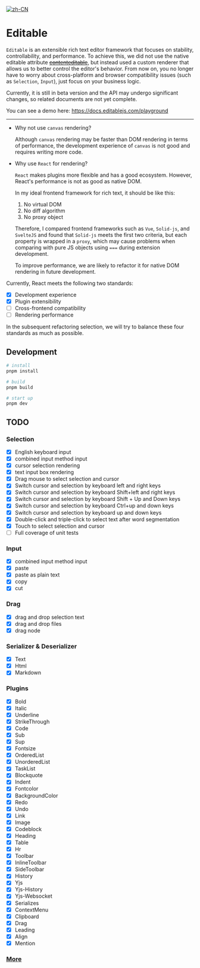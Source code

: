 [![zh-CN](https://img.shields.io/badge/lang-%E7%AE%80%E4%BD%93%E4%B8%AD%E6%96%87-red.svg?longCache=true&style=flat-square 'zh-CN')](README.zh-CN.md)

# Editable

`Editable` is an extensible rich text editor framework that focuses on stability, controllability, and performance. To achieve this, we did not use the native editable attribute [~~contenteditable~~](https://developer.mozilla.org/en-US/docs/Web/HTML/Global_attributes/contenteditable), but instead used a custom renderer that allows us to better control the editor's behavior. From now on, you no longer have to worry about cross-platform and browser compatibility issues (such as `Selection`, `Input`), just focus on your business logic.

Currently, it is still in beta version and the API may undergo significant changes, so related documents are not yet complete.

You can see a demo here: https://docs.editablejs.com/playground

---

- Why not use `canvas` rendering?

  Although `canvas` rendering may be faster than DOM rendering in terms of performance, the development experience of `canvas` is not good and requires writing more code.

- Why use `React` for rendering?

  `React` makes plugins more flexible and has a good ecosystem. However, React's performance is not as good as native DOM.

  In my ideal frontend framework for rich text, it should be like this:

  1. No virtual DOM
  2. No diff algorithm
  3. No proxy object

  Therefore, I compared frontend frameworks such as `Vue`, `Solid-js`, and `SvelteJS` and found that `Solid-js` meets the first two criteria, but each property is wrapped in a `proxy`, which may cause problems when comparing with pure JS objects using `===` during extension development.

  To improve performance, we are likely to refactor it for native DOM rendering in future development.

Currently, React meets the following two standards:

- [x] Development experience
- [x] Plugin extensibility
- [ ] Cross-frontend compatibility
- [ ] Rendering performance

In the subsequent refactoring selection, we will try to balance these four standards as much as possible.

## Development

```bash
# install
pnpm install

# build
pnpm build

# start up
pnpm dev

```

## TODO

### Selection

- [x] English keyboard input
- [x] combined input method input
- [x] cursor selection rendering
- [x] text input box rendering
- [x] Drag mouse to select selection and cursor
- [x] Switch cursor and selection by keyboard left and right keys
- [x] Switch cursor and selection by keyboard Shift+left and right keys
- [x] Switch cursor and selection by keyboard Shift + Up and Down keys
- [x] Switch cursor and selection by keyboard Ctrl+up and down keys
- [x] Switch cursor and selection by keyboard up and down keys
- [x] Double-click and triple-click to select text after word segmentation
- [x] Touch to select selection and cursor
- [ ] Full coverage of unit tests

### Input

- [x] combined input method input
- [x] paste
- [x] paste as plain text
- [x] copy
- [x] cut

### Drag

- [x] drag and drop selection text
- [x] drag and drop files
- [x] drag node

### Serializer & Deserializer

- [x] Text
- [x] Html
- [x] Markdown

### Plugins

- [x] Bold
- [x] Italic
- [x] Underline
- [x] StrikeThrough
- [x] Code
- [x] Sub
- [x] Sup
- [x] Fontsize
- [x] OrderedList
- [x] UnorderedList
- [x] TaskList
- [x] Blockquote
- [x] Indent
- [x] Fontcolor
- [x] BackgroundColor
- [x] Redo
- [x] Undo
- [x] Link
- [x] Image
- [x] Codeblock
- [x] Heading
- [x] Table
- [x] Hr
- [x] Toolbar
- [x] InlineToolbar
- [x] SideToolbar
- [x] History
- [x] Yjs
- [x] Yjs-History
- [x] Yjs-Websocket
- [x] Serializes
- [x] ContextMenu
- [x] Clipboard
- [x] Drag
- [x] Leading
- [x] Align
- [x] Mention

### [More](https://github.com/orgs/editablejs/projects/1/views/1)
